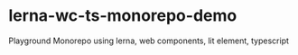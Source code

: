 # lerna-wc-ts-monorepo-demo
Playground Monorepo using lerna, web components, lit element, typescript
